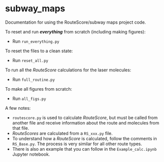 # subway_maps

Documentation for using the RouteScore/subway maps project code.


To reset and run _**everything**_ from scratch (including making figures):
- Run `run_everything.py`


To reset the files to a clean state:
- Run `reset_all.py`


To run all the _RouteScore_ calculations for the laser molecules:
- Run `full_routine.py`


To make all figures from scratch:
- Run `all_figs.py`

A few notes:
- `routescore.py` is used to calculate _RouteScore_, but must be called from another file and receive information about the route and molecules from that file.
- _RouteScores_ are calculated from a `RS_xxx.py` file.
- To understand how a _RouteScore_ is calculated, follow the comments in `RS_Base.py`. The process is very similar for all other route types.
- There is also an example that you can follow in the `Example_calc.ipynb` Jupyter notebook.
